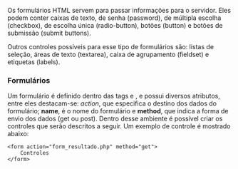 Os formulários HTML servem para passar informações para o servidor. Eles podem conter caixas de texto,
 de senha (password), de múltipla escolha (checkbox), de escolha única (radio-button), 
botões (button) e botões de submissão (submit buttons). 

Outros controles possíveis para esse tipo de formulários são: listas de seleção, áreas de texto (textarea),
caixa de agrupamento (fieldset) e etiquetas (labels).

<h3>Formulários</h3>
Um formulário é definido dentro das tags <b><form\></b> e <b></form\></b>, 
e possui diversos atributos, entre eles destacam-se: <i>action</i>, que especifica o destino 
dos dados do formulário; <b>name</b>, é o nome do formulário e <b>method</b>, que indica a forma 
de envio dos dados (get ou post). 
Dentro desse ambiente é possível criar os controles que serão descritos a seguir.
Um exemplo de controle é mostrado abaixo:

	<form action="form_resultado.php" method="get">
		Controles
	</form>
